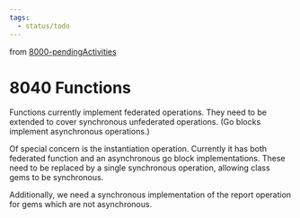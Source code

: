 ```yaml
---
tags:
  - status/todo
---
```

from [8000-pendingActivities](8000-pendingActivities.md)
# 8040 Functions

Functions currently implement federated operations. They need to be extended to cover synchronous unfederated operations. (Go blocks implement asynchronous operations.)

Of special concern is the instantiation operation. Currently it has both federated function and an asynchronous go block implementations. These need to be replaced by a single synchronous operation, allowing class gems to be synchronous.

Additionally, we need a synchronous implementation of the report operation for gems which are not asynchronous.